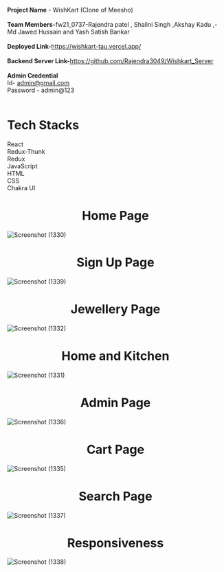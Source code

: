 <b>Project Name</b> - WishKart (Clone of Meesho)<br><br>
<b>Team Members-</b>fw21_0737-Rajendra patel , Shalini Singh ,Akshay Kadu ,-Md Jawed Hussain and Yash Satish Bankar <br><br>
<b>Deployed Link-</b>https://wishkart-tau.vercel.app/<br><br>
<b>Backend Server Link-</b>https://github.com/Rajendra3049/Wishkart_Server<br><br>
<b>Admin Credential<br>
</b>Id- admin@gmail.com<br>
Password - admin@123<br><br>

<h1>Tech Stacks</h1>
React<br>
Redux-Thunk<br>
Redux<br>
JavaScript<br>
HTML<br>
CSS<br>
Chakra UI<br>



<h1 align ="center">Home Page</h1>


![Screenshot (1330)](https://user-images.githubusercontent.com/107534386/215671577-26a75411-b5b7-452b-a17e-273f1eed89d8.png)



<h1 align="center">Sign Up Page</h1>

![Screenshot (1339)](https://user-images.githubusercontent.com/107534386/215670788-29c19584-5880-4218-821a-a293ec6f2098.png)




<h1 align="center">Jewellery Page</h1>


![Screenshot (1332)](https://user-images.githubusercontent.com/107534386/215671791-8d8a1d2a-52b5-4c6f-adba-e1d2011b83df.png)



<h1 align ="center">Home and Kitchen </h1>


![Screenshot (1331)](https://user-images.githubusercontent.com/107534386/215671844-9bdbcb48-a797-444d-9874-79d30095a02f.png)



<h1 align ="center">Admin Page</h1>


![Screenshot (1336)](https://user-images.githubusercontent.com/107534386/215671882-013f719c-0e88-4fc2-9cdd-182483e27572.png)


<h1 align ="center">Cart Page</h1>


![Screenshot (1335)](https://user-images.githubusercontent.com/107534386/215671910-fae37916-7bdf-4935-840c-ac9c4a03ada3.png)



<h1 align ="center">Search Page</h1>

![Screenshot (1337)](https://user-images.githubusercontent.com/107534386/215671928-d9118a06-6950-4853-acdf-1e24cbd35b24.png)




<h1 align ="center">Responsiveness</h1>

![Screenshot (1338)](https://user-images.githubusercontent.com/107534386/215671947-cc151dec-dd37-4345-aa3d-cef977fd6913.png)
